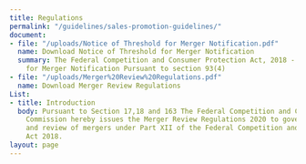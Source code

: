 ```yaml
---
title: Regulations
permalink: "/guidelines/sales-promotion-guidelines/"
document:
- file: "/uploads/Notice of Threshold for Merger Notification.pdf"
  name: Download Notice of Threshold for Merger Notification
  summary: The Federal Competition and Consumer Protection Act, 2018 - Notice of Threshold
    for Merger Notification Pursuant to section 93(4)
- file: "/uploads/Merger%20Review%20Regulations.pdf"
  name: Download Merger Review Regulations
List:
- title: Introduction
  body: Pursuant to Section 17,18 and 163 The Federal Competition and Consumer Protection
    Commission hereby issues the Merger Review Regulations 2020 to govern the notification
    and review of mergers under Part XII of the Federal Competition and Consumer Protection
    Act 2018.
layout: page
---
```


